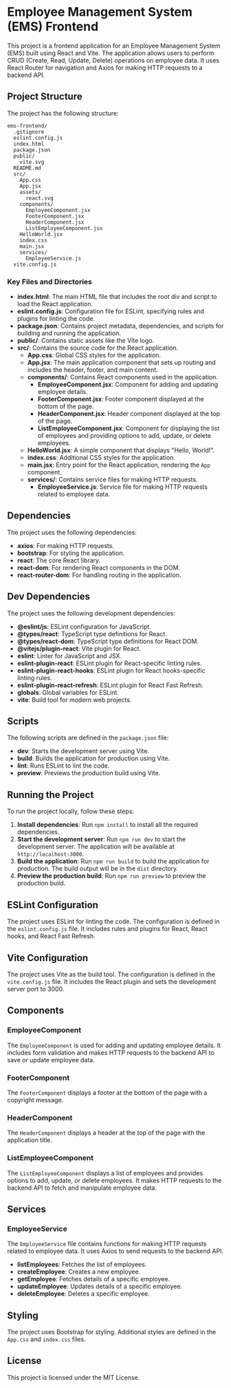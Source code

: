 # Employee Management System (EMS) Frontend

This project is a frontend application for an Employee Management System (EMS) built using React and Vite. The application allows users to perform CRUD (Create, Read, Update, Delete) operations on employee data. It uses React Router for navigation and Axios for making HTTP requests to a backend API.

## Project Structure

The project has the following structure:

```
ems-frontend/
  .gitignore
  eslint.config.js
  index.html
  package.json
  public/
    vite.svg
  README.md
  src/
    App.css
    App.jsx
    assets/
      react.svg
    components/
      EmployeeComponent.jsx
      FooterComponent.jsx
      HeaderComponent.jsx
      ListEmployeeComponent.jsx
    HelloWorld.jsx
    index.css
    main.jsx
    services/
      EmployeeService.js
  vite.config.js
```

### Key Files and Directories

- **index.html**: The main HTML file that includes the root div and script to load the React application.
- **eslint.config.js**: Configuration file for ESLint, specifying rules and plugins for linting the code.
- **package.json**: Contains project metadata, dependencies, and scripts for building and running the application.
- **public/**: Contains static assets like the Vite logo.
- **src/**: Contains the source code for the React application.
  - **App.css**: Global CSS styles for the application.
  - **App.jsx**: The main application component that sets up routing and includes the header, footer, and main content.
  - **components/**: Contains React components used in the application.
    - **EmployeeComponent.jsx**: Component for adding and updating employee details.
    - **FooterComponent.jsx**: Footer component displayed at the bottom of the page.
    - **HeaderComponent.jsx**: Header component displayed at the top of the page.
    - **ListEmployeeComponent.jsx**: Component for displaying the list of employees and providing options to add, update, or delete employees.
  - **HelloWorld.jsx**: A simple component that displays "Hello, World!".
  - **index.css**: Additional CSS styles for the application.
  - **main.jsx**: Entry point for the React application, rendering the `App` component.
  - **services/**: Contains service files for making HTTP requests.
    - **EmployeeService.js**: Service file for making HTTP requests related to employee data.

## Dependencies

The project uses the following dependencies:

- **axios**: For making HTTP requests.
- **bootstrap**: For styling the application.
- **react**: The core React library.
- **react-dom**: For rendering React components in the DOM.
- **react-router-dom**: For handling routing in the application.

## Dev Dependencies

The project uses the following development dependencies:

- **@eslint/js**: ESLint configuration for JavaScript.
- **@types/react**: TypeScript type definitions for React.
- **@types/react-dom**: TypeScript type definitions for React DOM.
- **@vitejs/plugin-react**: Vite plugin for React.
- **eslint**: Linter for JavaScript and JSX.
- **eslint-plugin-react**: ESLint plugin for React-specific linting rules.
- **eslint-plugin-react-hooks**: ESLint plugin for React hooks-specific linting rules.
- **eslint-plugin-react-refresh**: ESLint plugin for React Fast Refresh.
- **globals**: Global variables for ESLint.
- **vite**: Build tool for modern web projects.

## Scripts

The following scripts are defined in the `package.json` file:

- **dev**: Starts the development server using Vite.
- **build**: Builds the application for production using Vite.
- **lint**: Runs ESLint to lint the code.
- **preview**: Previews the production build using Vite.

## Running the Project

To run the project locally, follow these steps:

1. **Install dependencies**: Run `npm install` to install all the required dependencies.
2. **Start the development server**: Run `npm run dev` to start the development server. The application will be available at `http://localhost:3000`.
3. **Build the application**: Run `npm run build` to build the application for production. The build output will be in the `dist` directory.
4. **Preview the production build**: Run `npm run preview` to preview the production build.

## ESLint Configuration

The project uses ESLint for linting the code. The configuration is defined in the `eslint.config.js` file. It includes rules and plugins for React, React hooks, and React Fast Refresh.

## Vite Configuration

The project uses Vite as the build tool. The configuration is defined in the `vite.config.js` file. It includes the React plugin and sets the development server port to 3000.

## Components

### EmployeeComponent

The `EmployeeComponent` is used for adding and updating employee details. It includes form validation and makes HTTP requests to the backend API to save or update employee data.

### FooterComponent

The `FooterComponent` displays a footer at the bottom of the page with a copyright message.

### HeaderComponent

The `HeaderComponent` displays a header at the top of the page with the application title.

### ListEmployeeComponent

The `ListEmployeeComponent` displays a list of employees and provides options to add, update, or delete employees. It makes HTTP requests to the backend API to fetch and manipulate employee data.

## Services

### EmployeeService

The `EmployeeService` file contains functions for making HTTP requests related to employee data. It uses Axios to send requests to the backend API.

- **listEmployees**: Fetches the list of employees.
- **createEmployee**: Creates a new employee.
- **getEmployee**: Fetches details of a specific employee.
- **updateEmployee**: Updates details of a specific employee.
- **deleteEmployee**: Deletes a specific employee.

## Styling

The project uses Bootstrap for styling. Additional styles are defined in the `App.css` and `index.css` files.

## License

This project is licensed under the MIT License.
